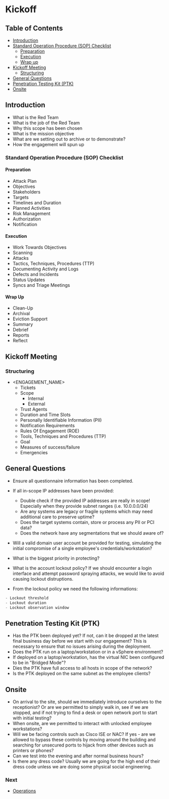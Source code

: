# Kickoff

## Table of Contents

- [Introduction](https://github.com/0xsyr0/Red-Team-Playbooks/blob/master/Kickoff/Kickoff.md#introduction)
- [Standard Operation Procedure (SOP) Checklist](https://github.com/0xsyr0/Red-Team-Playbooks/blob/master/Kickoff/Kickoff.md#standard-operation-procedure-sop-checklist)
	- [Preparation](https://github.com/0xsyr0/Red-Team-Playbooks/blob/master/Kickoff/Kickoff.md#preparation)
	- [Execution](https://github.com/0xsyr0/Red-Team-Playbooks/blob/master/Kickoff/Kickoff.md#execution)
	- [Wrap up](https://github.com/0xsyr0/Red-Team-Playbooks/blob/master/Kickoff/Kickoff.md#wrap-up)
- [Kickoff Meeting](https://github.com/0xsyr0/Red-Team-Playbooks/blob/master/Kickoff/Kickoff.md#kickoff-meeting)
	- [Structuring](https://github.com/0xsyr0/Red-Team-Playbooks/blob/master/Kickoff/Kickoff.md#structuring)
- [General Questions](https://github.com/0xsyr0/Red-Team-Playbooks/blob/master/Kickoff/Kickoff.md#general-questions)
- [Penetration Testing Kit (PTK)](https://github.com/0xsyr0/Red-Team-Playbooks/blob/master/Kickoff/Kickoff.md#penetration-testing-kit-ptk)
- [Onsite](https://github.com/0xsyr0/Red-Team-Playbooks/blob/master/Kickoff/Kickoff.md#onsite)

## Introduction

* What is the Red Team
* What is the job of the Red Team
* Why this scope has been chosen
* What is the mission objective
* What are we setting out to archive or to demonstrate?
* How the engagement will spun up

### Standard Operation Procedure (SOP) Checklist

#### Preparation

* Attack Plan
* Objectives
* Stakeholders
* Targets
* Timelines and Duration
* Planned Activities
* Risk Management
* Authorization
* Notification

#### Execution

* Work Towards Objectives
* Scanning
* Attacks
* Tactics, Techniques, Procedures (TTP)
* Documenting Activity and Logs
* Defects and Incidents
* Status Updates
* Syncs and Triage Meetings

#### Wrap Up

* Clean-Up
* Archival
* Eviction Support
* Summary
* Debrief
* Reports
* Reflect

## Kickoff Meeting

### Structuring

* <ENGAGEMENT_NAME>
	* Tickets
	* Scope
		* Internal
		* External
	* Trust Agents
	* Duration and Time Slots
	* Personally Identifiable Information (PII)
	* Notification Requirements
	* Rules Of Engagement (ROE)
	* Tools, Techniques and Procedures (TTP)
	* Goal
	* Measures of success/failure
	* Emergencies

## General Questions

* Ensure all questionnaire information has been completed.
* If all in-scope IP addresses have been provided:
	* Double check if the provided IP addresses are really in scope! Especially when they provide subnet ranges (i.e. 10.0.0.0/24)
	* Are any systems are legacy or fragile systems which may need additional care to preserve uptime?
	* Does the target systems contain, store or process any PII or PCI data?
	* Does the network have any segmentations that we should aware of?
* Will a valid domain user account be provided for testing, simulating the initial compromise of a single employee's credentials/workstation?
* What is the biggest priority in protecting?
* What is the account lockout policy? If we should encounter a login interface and attempt password spraying attacks, we would like to avoid causing lockout distruptions.

* From the lockout policy we need the following informations:

```c
- Lockout threshold
- Lockout duration
- Lockout observation window
```

## Penetration Testing Kit (PTK)

* Has the PTK been deployed yet? If not, can it be dropped at the latest final business day before we start with our engagement? This is necessary to ensure that no issues arising during the deployment.
* Does the PTK run on a laptop/workstation or in a vSphere environment?
* If deployed on a laptop/workstation, has the virtual NIC been configured to be in "Bridged Mode"?
* Dies the PTK have full access to all hosts in scope of the network?
* Is the PTK deployed on the same subnet as the employee clients?

## Onsite

* On arrival to the site, should we immediately introduce ourselves to the receptionist? Or are we permitted to simply walk in, see if we are stopped, and if not trying to find a desk or open network port to start with initial testing?
* When onsite, are we permitted to interact with unlocked employee workstations?
* Will we be facing controls such as Cisco ISE or NAC? If yes - are we allowed to bypass these controls by moving around the building and searching for unsecured ports to hijack from other devices such as printers or phones?
* Can we test into the evening and after normal business hours?
* Is there any dress code? Usually we are going for the high end of their dress code unless we are doing some physical social engineering.

### Next
- [Operations](https://github.com/0xsyr0/Red-Team-Playbooks/blob/master/Operations/Operations.md)
